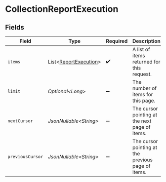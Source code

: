 # CollectionReportExecution


## Fields

| Field                                                                | Type                                                                 | Required                                                             | Description                                                          | Example                                                              |
| -------------------------------------------------------------------- | -------------------------------------------------------------------- | -------------------------------------------------------------------- | -------------------------------------------------------------------- | -------------------------------------------------------------------- |
| `items`                                                              | List\<[ReportExecution](../../models/components/ReportExecution.md)> | :heavy_check_mark:                                                   | A list of items returned for this request.                           |                                                                      |
| `limit`                                                              | *Optional\<Long>*                                                    | :heavy_minus_sign:                                                   | The number of items for this page.                                   | 20                                                                   |
| `nextCursor`                                                         | *JsonNullable\<String>*                                              | :heavy_minus_sign:                                                   | The cursor pointing at the next page of items.                       | ZXhhbXBsZTE                                                          |
| `previousCursor`                                                     | *JsonNullable\<String>*                                              | :heavy_minus_sign:                                                   | The cursor pointing at the previous page of items.                   | Xkjss7asS                                                            |
